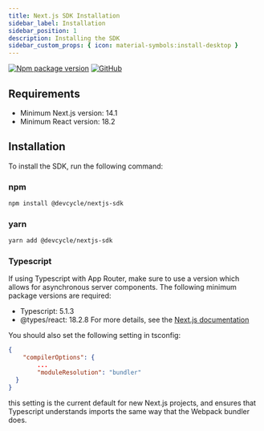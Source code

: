 ```yaml
---
title: Next.js SDK Installation
sidebar_label: Installation
sidebar_position: 1
description: Installing the SDK
sidebar_custom_props: { icon: material-symbols:install-desktop }
---
```


[![Npm package version](https://badgen.net/npm/v/@devcycle/nextjs-sdk)](https://www.npmjs.com/package/@devcycle/nextjs-sdk)
[![GitHub](https://img.shields.io/github/stars/devcyclehq/js-sdks.svg?style=social&label=Star&maxAge=2592000)](https://github.com/DevCycleHQ/js-sdks/tree/main/sdk/nextjs)

## Requirements

- Minimum Next.js version: 14.1
- Minimum React version: 18.2

## Installation

To install the SDK, run the following command:

### npm
```bash
npm install @devcycle/nextjs-sdk
```

### yarn
```bash
yarn add @devcycle/nextjs-sdk
```

### Typescript
If using Typescript with App Router, make sure to use a version which allows for asynchronous server components.
The following minimum package versions are required:
- Typescript: 5.1.3
- @types/react: 18.2.8
For more details, see the [Next.js documentation](https://nextjs.org/docs/app/building-your-application/configuring/typescript#async-server-component-typescript-error)

You should also set the following setting in tsconfig:
```json
{
    "compilerOptions": {
        ...
        "moduleResolution": "bundler"
  }
}
```

this setting is the current default for new Next.js projects, and ensures that Typescript understands imports the
same way that the Webpack bundler does.
